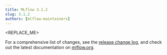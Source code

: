 ```yaml
---
title: MLflow 3.1.2
slug: 3.1.2
authors: [mlflow-maintainers]
---
```


<REPLACE_ME>

For a comprehensive list of changes, see the [release change log](https://github.com/mlflow/mlflow/releases/tag/v3.1.2), and check out the latest documentation on [mlflow.org](http://mlflow.org/).
